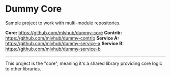 # Dummy Core

Sample project to work with multi-module repositories.

**Core:** https://github.com/mlvhub/dummy-core
**Contrib:** https://github.com/mlvhub/dummy-contrib
**Service A:** https://github.com/mlvhub/dummy-service-a
**Service B:** https://github.com/mlvhub/dummy-service-b

---
This project is the "core", meaning it's a shared library providing core logic to other libraries.
